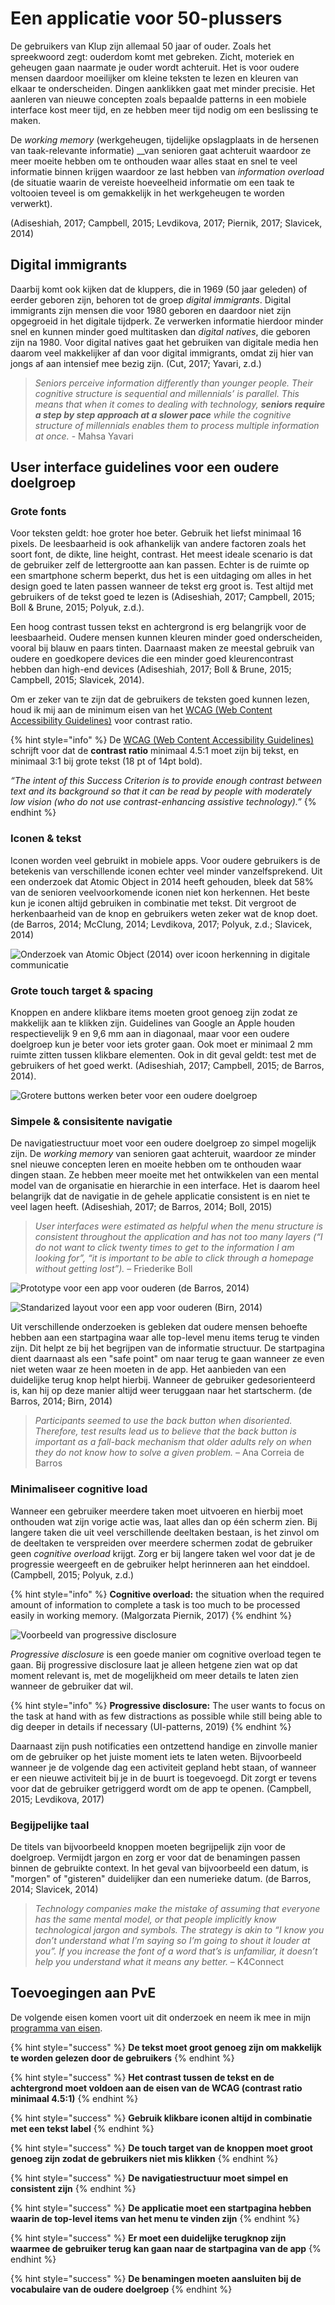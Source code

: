 # Een applicatie voor 50-plussers

De gebruikers van Klup zijn allemaal 50 jaar of ouder. Zoals het spreekwoord zegt: ouderdom komt met gebreken. Zicht, moteriek en geheugen gaan naarmate je ouder wordt achteruit. Het is voor oudere mensen daardoor moeilijker om kleine teksten te lezen en kleuren van elkaar te onderscheiden. Dingen aanklikken gaat met minder precisie. Het aanleren van nieuwe concepten zoals bepaalde patterns in een mobiele interface kost meer tijd, en ze hebben meer tijd nodig om een beslissing te maken.

De _working memory_ \(werkgeheugen, tijdelijke opslagplaats in de hersenen van taak-relevante informatie\) __van senioren gaat achteruit waardoor ze meer moeite hebben om te onthouden waar alles staat en snel te veel informatie binnen krijgen waardoor ze last hebben van _information overload_  \(de situatie waarin de vereiste hoeveelheid informatie om een taak te voltooien teveel is om gemakkelijk in het werkgeheugen te worden verwerkt\).

\(Adiseshiah, 2017; Campbell, 2015; Levdikova, 2017; Piernik, 2017; Slavicek, 2014\)

## Digital immigrants

Daarbij komt ook kijken dat de kluppers, die in 1969 \(50 jaar geleden\) of eerder geboren zijn, behoren tot de groep _digital immigrants_. Digital immigrants zijn mensen die voor 1980 geboren en daardoor niet zijn opgegroeid in het digitale tijdperk. Ze verwerken informatie hierdoor minder snel en kunnen minder goed multitasken dan _digital natives_, die geboren zijn na 1980. Voor digital natives gaat het gebruiken van digitale media hen daarom veel makkelijker af dan voor digital immigrants, omdat zij hier van jongs af aan intensief mee bezig zijn. \(Cut, 2017; Yavari, z.d.\)

> _Seniors perceive information differently than younger people. Their cognitive structure is sequential and millennials’ is parallel. This means that when it comes to dealing with technology, **seniors require a step by step approach at a slower pace** while the cognitive structure of millennials enables them to process multiple information at once._ - Mahsa Yavari

## User interface guidelines voor een oudere doelgroep

### **Grote fonts**

Voor teksten geldt: hoe groter hoe beter. Gebruik het liefst minimaal 16 pixels. De leesbaarheid is ook afhankelijk van andere factoren zoals het soort font, de dikte, line height, contrast. Het meest ideale scenario is dat de gebruiker zelf de lettergrootte aan kan passen. Echter is de ruimte op een smartphone scherm beperkt, dus het is een uitdaging om alles in het design goed te laten  passen wanneer de tekst erg groot is. Test altijd met gebruikers of de tekst goed te lezen is \(Adiseshiah, 2017; Campbell, 2015; Boll & Brune, 2015; Polyuk, z.d.\).

Een hoog contrast tussen tekst en achtergrond is erg belangrijk voor de leesbaarheid. Oudere mensen kunnen kleuren minder goed onderscheiden, vooral bij blauw en paars tinten. Daarnaast maken ze meestal gebruik van oudere en goedkopere devices die een minder goed kleurencontrast hebben dan high-end devices \(Adiseshiah, 2017; Boll & Brune, 2015; Campbell, 2015;  Slavicek, 2014\).

Om er zeker van te zijn dat de gebruikers de teksten goed kunnen lezen, houd ik mij aan de minimum eisen van het [WCAG \(Web Content Accessibility Guidelines\)](https://www.w3.org/WAI/WCAG21/Understanding/contrast-minimum.html) voor contrast ratio.

{% hint style="info" %}
De [WCAG \(Web Content Accessibility Guidelines\)](https://www.w3.org/WAI/WCAG21/Understanding/contrast-minimum.html) schrijft voor dat de **contrast ratio** minimaal 4.5:1 moet zijn bij tekst, en minimaal 3:1 bij grote tekst \(18 pt of 14pt bold\).  
  
_“The intent of this Success Criterion is to provide enough contrast between text and its background so that it can be read by people with moderately low vision \(who do not use contrast-enhancing assistive technology\).”_
{% endhint %}

### Iconen & tekst

Iconen worden veel gebruikt in mobiele apps. Voor oudere gebruikers is de betekenis van verschillende iconen echter veel minder vanzelfsprekend. Uit een onderzoek dat Atomic Object in 2014 heeft gehouden, bleek dat 58% van de senioren veelvoorkomende iconen niet kon herkennen. Het beste kun je iconen altijd gebruiken in combinatie met tekst. Dit vergroot de herkenbaarheid van de knop en gebruikers weten zeker wat de knop doet. \(de Barros, 2014; McClung, 2014; Levdikova, 2017; Polyuk, z.d.; Slavicek, 2014\)

![Onderzoek van Atomic Object \(2014\) over icoon herkenning in digitale communicatie](../.gitbook/assets/piecharts-copy%20%281%29.jpg)

### **Grote touch target & spacing**

Knoppen en andere klikbare items moeten groot genoeg zijn zodat ze makkelijk aan te klikken zijn. Guidelines van Google an Apple houden respectievelijk 9 en 9,6 mm aan in diagonaal, maar voor een oudere doelgroep kun je beter voor iets groter gaan. Ook moet er minimaal 2 mm ruimte zitten tussen klikbare elementen. Ook in dit geval geldt: test met de gebruikers of het goed werkt. \(Adiseshiah, 2017; Campbell, 2015; de Barros, 2014\).

![Grotere buttons werken beter voor een oudere doelgroep](../.gitbook/assets/image-1560959747336-8eae72a913f6f0ccf6d03a0decf4938d.png)

### **Simpele & consisitente navigatie**

De navigatiestructuur moet voor een oudere doelgroep zo simpel mogelijk zijn. De _working memory_ van senioren gaat achteruit, waardoor ze minder snel nieuwe concepten leren en moeite hebben om te onthouden waar dingen staan. Ze hebben meer moeite met het ontwikkelen van een mental model van de organisatie en hierarchie in een interface. Het is daarom heel belangrijk dat de navigatie in de gehele applicatie consistent is en niet te veel lagen heeft. \(Adiseshiah, 2017; de Barros, 2014; Boll, 2015\)

> _User interfaces were estimated as helpful when the menu structure is consistent throughout the application and has not too many layers \(“I do not want to click twenty times to get to the information I am looking for”, “it is important to be able to click through a homepage without getting lost”\)._ – Friederike Boll

![Prototype voor een app voor ouderen \(de Barros, 2014\)](../.gitbook/assets/screenshot-2019-07-11-at-09.57.05.png)

![Standarized layout voor een app voor ouderen \(Birn, 2014\)](../.gitbook/assets/main_framed_annotated.png)

Uit verschillende onderzoeken is gebleken dat oudere mensen behoefte hebben aan een startpagina waar alle top-level menu items terug te vinden zijn. Dit helpt ze bij het begrijpen van de informatie structuur. De startpagina dient daarnaast als een "safe point" om naar terug te gaan wanneer ze even niet weten waar ze heen moeten in de app. Het aanbieden van een duidelijke terug knop helpt hierbij. Wanneer de gebruiker gedesorienteerd is, kan hij op deze manier altijd weer teruggaan naar het startscherm. \(de Barros, 2014; Birn, 2014\)

> _Participants seemed to use the back button when disoriented. Therefore, test results lead us to believe that the back button is important as a fall-back mechanism that older adults rely on when they do not know how to solve a given problem._ – Ana Correia de Barros

### Minimaliseer cognitive load

Wanneer een gebruiker meerdere taken moet uitvoeren en hierbij moet onthouden wat zijn vorige actie was, laat alles dan op één scherm zien. Bij langere taken die uit veel verschillende deeltaken bestaan, is het zinvol om de deeltaken te verspreiden over meerdere schermen zodat de gebruiker geen _cognitive overload_ krijgt. Zorg er bij langere taken wel voor dat je de progressie weergeeft en de gebruiker helpt herinneren aan het einddoel. \(Campbell, 2015; Polyuk, z.d.\)

{% hint style="info" %}
**Cognitive overload:** the situation when the required amount of information to complete a task is too much to be processed easily in working memory. \(Malgorzata Piernik, 2017\)
{% endhint %}

![Voorbeeld van progressive disclosure](../.gitbook/assets/progressive-disclosure-1.jpg)

_Progressive disclosure_ is een goede manier om cognitive overload tegen te gaan. Bij progressive disclosure laat je alleen hetgene zien wat op dat moment relevant is, met de mogelijkheid om meer details te laten zien wanneer de gebruiker dat wil.

{% hint style="info" %}
**Progressive disclosure:** The user wants to focus on the task at hand with as few distractions as possible while still being able to dig deeper in details if necessary  \(UI-patterns, 2019\)
{% endhint %}

Daarnaast zijn push notificaties een ontzettend handige en zinvolle manier om de gebruiker op het juiste moment iets te laten weten. Bijvoorbeeld wanneer je de volgende dag een activiteit gepland hebt staan, of wanneer er een nieuwe activiteit bij je in de buurt is toegevoegd. Dit zorgt er tevens voor dat de gebruiker getriggerd wordt om de app te openen. \(Campbell, 2015; Levdikova, 2017\)

### Begijpelijke taal

De titels van bijvoorbeeld knoppen moeten begrijpelijk zijn voor de doelgroep. Vermijdt jargon en zorg er voor dat de benamingen passen binnen de gebruikte context. In het geval van bijvoorbeeld een datum, is "morgen" of "gisteren" duidelijker dan een numerieke datum. \(de Barros, 2014; Slavicek, 2014\)

> _Technology companies make the mistake of assuming that everyone has the same mental model, or that people implicitly know technological jargon and symbols. The strategy is akin to “I know you don’t understand what I’m saying so I’m going to shout it louder at you”. If you increase the font of a word that’s is unfamiliar, it doesn’t help you understand what it means any better._ – K4Connect

## Toevoegingen aan PvE

De volgende eisen komen voort uit dit onderzoek en neem ik mee in mijn [programma van eisen](programma-van-eisen.md).

{% hint style="success" %}
**De tekst moet groot genoeg zijn om makkelijk te worden gelezen door de gebruikers**
{% endhint %}

{% hint style="success" %}
**Het contrast tussen de tekst en de achtergrond moet voldoen aan de eisen van de WCAG \(contrast ratio minimaal 4.5:1\)**
{% endhint %}

{% hint style="success" %}
**Gebruik klikbare iconen altijd in combinatie met een tekst label**
{% endhint %}

{% hint style="success" %}
**De touch target van de knoppen moet groot genoeg zijn zodat de gebruikers niet mis klikken**
{% endhint %}

{% hint style="success" %}
**De navigatiestructuur moet simpel en consistent zijn**
{% endhint %}

{% hint style="success" %}
**De applicatie moet een startpagina hebben waarin de top-level items van het menu te vinden zijn**
{% endhint %}

{% hint style="success" %}
**Er moet een duidelijke terugknop zijn waarmee de gebruiker terug kan gaan naar de startpagina van de app**
{% endhint %}

{% hint style="success" %}
**De benamingen moeten aansluiten bij de vocabulaire van de oudere doelgroep**
{% endhint %}

